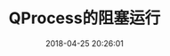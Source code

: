---
title: QProcess的阻塞运行
date: 2018-04-25 20:26:01
categories:  Qt
description : 使用 QProcess 和 QEventloop 实现阻塞且能使事件正常分发
tags : Qt
---